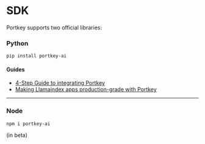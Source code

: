 # SDK

Portkey supports two official libraries:

### Python

```
pip install portkey-ai
```

#### Guides

* [4-Step Guide to integrating Portkey](python.md)
* [Making Llamaindex apps production-grade with Portkey](https://gpt-index.readthedocs.io/en/latest/examples/llm/portkey.html)

***

### Node

```
npm i portkey-ai
```

(in beta)
